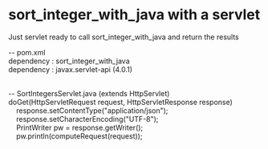 # sort\_integer\_with_java with a servlet

Just servlet ready to call sort\_integer\_with_java and return the results


-- pom.xml <br/>
dependency : sort\_integer\_with_java<br/>
dependency : javax.servlet-api (4.0.1)<br/>

<br/>
-- SortIntegersServlet.java (extends HttpServlet)<br/>
doGet(HttpServletRequest request, HttpServletResponse response)<br/>
&nbsp;&nbsp;&nbsp;&nbsp;response.setContentType("application/json");<br/>
&nbsp;&nbsp;&nbsp;&nbsp;response.setCharacterEncoding("UTF-8");<br/>
&nbsp;&nbsp;&nbsp;&nbsp;PrintWriter pw = response.getWriter();<br/>
&nbsp;&nbsp;&nbsp;&nbsp;pw.println(computeRequest(request));<br/>
	